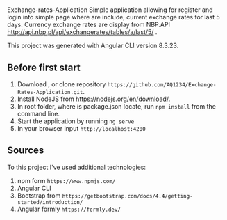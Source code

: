 #
Exchange-rates-Application
Simple application allowing for register and login into simple page where are include, current exchange rates for last 5 days.
Currency exchange rates are display from NBP.API http://api.nbp.pl/api/exchangerates/tables/a/last/5/ . 

This project was generated with Angular CLI version 8.3.23.

## Before first start

1. Download , or clone repository `https://github.com/AQ1234/Exchange-Rates-Application.git`.
2. Install NodeJS from https://nodejs.org/en/download/.
3. In root folder, where is package.json locate, run `npm install` from the command line.
4. Start the application by running `ng serve`
5. In your browser input `http://localhost:4200`
	
## Sources 

To this project I've used additional technologies: 
1. npm form `https://www.npmjs.com/`
2. Angular CLI
3. Bootstrap from `https://getbootstrap.com/docs/4.4/getting-started/introduction/`
4. Angular formly `https://formly.dev/`
